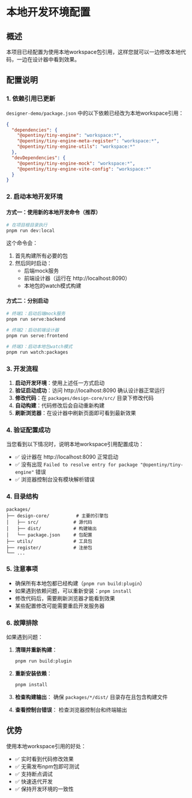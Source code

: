 # 本地开发环境配置

## 概述

本项目已经配置为使用本地workspace包引用，这样您就可以一边修改本地代码，一边在设计器中看到效果。

## 配置说明

### 1. 依赖引用已更新

`designer-demo/package.json` 中的以下依赖已经改为本地workspace引用：

```json
{
  "dependencies": {
    "@opentiny/tiny-engine": "workspace:*",
    "@opentiny/tiny-engine-meta-register": "workspace:*",
    "@opentiny/tiny-engine-utils": "workspace:*"
  },
  "devDependencies": {
    "@opentiny/tiny-engine-mock": "workspace:*",
    "@opentiny/tiny-engine-vite-config": "workspace:*"
  }
}
```

### 2. 启动本地开发环境

#### 方式一：使用新的本地开发命令（推荐）
```bash
# 在项目根目录执行
pnpm run dev:local
```

这个命令会：
1. 首先构建所有必要的包
2. 然后同时启动：
   - 后端mock服务
   - 前端设计器（运行在 http://localhost:8090）
   - 本地包的watch模式构建

#### 方式二：分别启动
```bash
# 终端1：启动后端mock服务
pnpm run serve:backend

# 终端2：启动前端设计器
pnpm run serve:frontend

# 终端3：启动本地包watch模式
pnpm run watch:packages
```

### 3. 开发流程

1. **启动开发环境**：使用上述任一方式启动
2. **验证启动成功**：访问 http://localhost:8090 确认设计器正常运行
3. **修改代码**：在 `packages/design-core/src/` 目录下修改代码
4. **自动构建**：代码修改后会自动重新构建
5. **刷新浏览器**：在设计器中刷新页面即可看到最新效果

### 4. 验证配置成功

当您看到以下情况时，说明本地workspace引用配置成功：

- ✅ 设计器在 http://localhost:8090 正常启动
- ✅ 没有出现 `Failed to resolve entry for package "@opentiny/tiny-engine"` 错误
- ✅ 浏览器控制台没有模块解析错误

### 4. 目录结构

```
packages/
├── design-core/          # 主要的引擎包
│   ├── src/             # 源代码
│   ├── dist/            # 构建输出
│   └── package.json     # 包配置
├── utils/               # 工具包
├── register/            # 注册包
└── ...
```

### 5. 注意事项

- 确保所有本地包都已经构建（`pnpm run build:plugin`）
- 如果遇到依赖问题，可以重新安装：`pnpm install`
- 修改代码后，需要刷新浏览器才能看到效果
- 某些配置修改可能需要重启开发服务器

### 6. 故障排除

如果遇到问题：

1. **清理并重新构建**：
   ```bash
   pnpm run build:plugin
   ```

2. **重新安装依赖**：
   ```bash
   pnpm install
   ```

3. **检查构建输出**：
   确保 `packages/*/dist/` 目录存在且包含构建文件

4. **查看控制台错误**：
   检查浏览器控制台和终端输出

## 优势

使用本地workspace引用的好处：

- ✅ 实时看到代码修改效果
- ✅ 无需发布npm包即可测试
- ✅ 支持断点调试
- ✅ 快速迭代开发
- ✅ 保持开发环境的一致性
